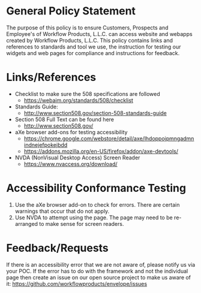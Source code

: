 # General Policy Statement

The purpose of this policy is to ensure Customers, Prospects and Employee's of Workflow Products, L.L.C. can access website and webapps created by Workflow Products, L.L.C. This policy contains links and references to standards and tool we use, the instruction for testing our widgets and web pages for compliance and instructions for feedback.

# Links/References

- Checklist to make sure the 508 specifications are followed
    - <https://webaim.org/standards/508/checklist>
- Standards Guide:
    - <http://www.section508.gov/section-508-standards-guide>
- Section 508 Full Text can be found here
    - <http://www.section508.gov/>
- aXe browser add-ons for testing accessibility
    - <https://chrome.google.com/webstore/detail/axe/lhdoppojpmngadmnindnejefpokejbdd>
    - <https://addons.mozilla.org/en-US/firefox/addon/axe-devtools/>
- NVDA (NonVisual Desktop Access) Screen Reader
    - <https://www.nvaccess.org/download/>

# Accessibility Conformance Testing

1. Use the aXe browser add-on to check for errors. There are certain warnings that occur that do not apply.
2. Use NVDA to attempt using the page. The page may need to be re-arranged to make sense for screen readers.

# Feedback/Requests

If there is an accessibility error that we are not aware of, please notify us via your POC. If the error has to do with the framework and not the individual page then create an issue on our open source project to make us aware of it: <https://github.com/workflowproducts/envelope/issues>

